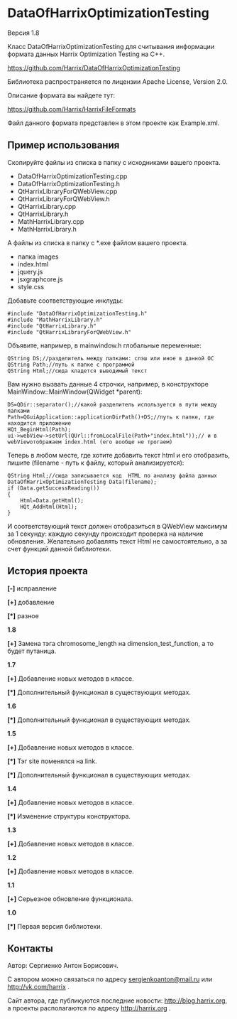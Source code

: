 DataOfHarrixOptimizationTesting
===============================

Версия 1.8

Класс DataOfHarrixOptimizationTesting для считывания информации формата данных Harrix Optimization Testing на C++.

https://github.com/Harrix/DataOfHarrixOptimizationTesting

Библиотека распространяется по лицензии Apache License, Version 2.0.

Описание формата вы найдете тут:

https://github.com/Harrix/HarrixFileFormats

Файл данного формата представлен в этом проекте как Example.xml.

Пример использования
---------------
Скопируйте файлы из списка в папку с исходниками вашего проекта.
- DataOfHarrixOptimizationTesting.cpp
- DataOfHarrixOptimizationTesting.h
- QtHarrixLibraryForQWebView.cpp
- QtHarrixLibraryForQWebView.h
- QtHarrixLibrary.cpp
- QtHarrixLibrary.h
- MathHarrixLibrary.cpp
- MathHarrixLibrary.h

А файлы из списка в папку с *.exe файлом вашего проекта.
- папка images
- index.html
- jquery.js
- jsxgraphcore.js
- style.css

Добавьте  соответствующие инклуды:

	#include "DataOfHarrixOptimizationTesting.h"
    #include "MathHarrixLibrary.h"
    #include "QtHarrixLibrary.h"
    #include "QtHarrixLibraryForQWebView.h"

Объявите, например, в mainwindow.h глобальные переменные:

    QString DS;//разделитель между папками: слэш или иное в данной ОС
    QString Path;//путь к папке с программой
    QString Html;//сюда кладется выводимый текст

Вам нужно вызвать данные 4 строчки, например, в конструкторе MainWindow::MainWindow(QWidget *parent):

    DS=QDir::separator();//какой разделитель используется в пути между папками
    Path=QGuiApplication::applicationDirPath()+DS;//путь к папке, где находится приложение
    HQt_BeginHtml(Path);
    ui->webView->setUrl(QUrl::fromLocalFile(Path+"index.html"));// и в webViewотображаем index.html (его вообще не трогаем)
	
Теперь в любом месте, где хотите добавить текст html и его отобразить, пишите (filename - путь к файлу, который анализируется):

	QString Html;//сюда записывается код  HTML по анализу файла данных
    DataOfHarrixOptimizationTesting Data(filename);
    if (Data.getSuccessReading())
    {
        Html=Data.getHtml();
        HQt_AddHtml(Html);
    }
	
И соответствующий текст должен отобразиться в QWebView максимум за 1 секунду: каждую секунду происходит проверка на наличие обновления. Желательно добавлять текст Html не самостоятельно, а за счет функций данной библиотеки.

История проекта
---------------

**[-]** исправление

**[+]** добавление

**[*]** разное

**1.8**

**[+]** Замена тэга chromosome_length на dimension_test_function, а то будет путаница.

**1.7**

**[+]** Добавление новых методов в классе.

**[*]** Дополнительный функционал в существующих методах.

**1.6**

**[*]** Дополнительный функционал в существующих методах.

**1.5**

**[+]** Добавление новых методов в классе.

**[*]** Тэг site поменялся на link.

**[*]** Дополнительный функционал в существующих методах.

**1.4**

**[+]** Добавление новых методов в классе.

**[*]** Изменение структуры конструктора.

**1.3**

**[+]** Добавление новых методов в классе.

**1.2**

**[+]** Добавление новых методов в классе.

**1.1**

**[+]** Серьезное обновление функционала.

**1.0**

**[*]** Первая версия библиотеки.

Контакты
---------------

Автор: Сергиенко Антон Борисович.

С автором можно связаться по адресу sergienkoanton@mail.ru или  http://vk.com/harrix .

Сайт автора, где публикуются последние новости: http://blog.harrix.org, а проекты располагаются по адресу http://harrix.org .
